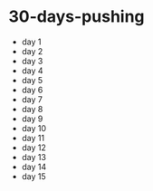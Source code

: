 # 30-days-pushing

 - day 1
 - day 2
 - day 3
 - day 4
 - day 5
 - day 6
 - day 7
 - day 8
 - day 9
 - day 10
 - day 11
 - day 12
 - day 13
 - day 14
 - day 15